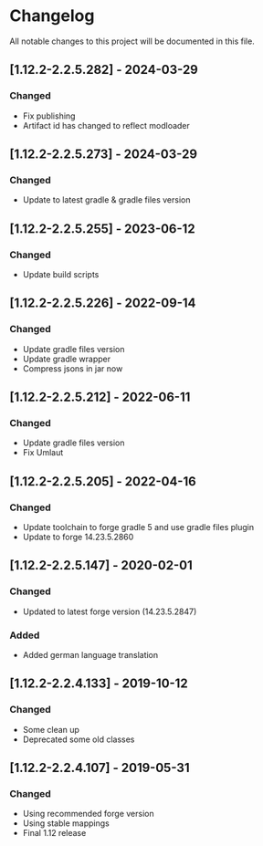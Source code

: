 # Changelog
All notable changes to this project will be documented in this file.

## [1.12.2-2.2.5.282] - 2024-03-29
### Changed
 - Fix publishing
 - Artifact id has changed to reflect modloader

## [1.12.2-2.2.5.273] - 2024-03-29
### Changed
 - Update to latest gradle & gradle files version

## [1.12.2-2.2.5.255] - 2023-06-12
### Changed
 - Update build scripts

## [1.12.2-2.2.5.226] - 2022-09-14
### Changed
 - Update gradle files version
 - Update gradle wrapper
 - Compress jsons in jar now

## [1.12.2-2.2.5.212] - 2022-06-11
### Changed
 - Update gradle files version
 - Fix Umlaut

## [1.12.2-2.2.5.205] - 2022-04-16
### Changed
 - Update toolchain to forge gradle 5 and use gradle files plugin
 - Update to forge 14.23.5.2860

## [1.12.2-2.2.5.147] - 2020-02-01
### Changed
 - Updated to latest forge version (14.23.5.2847)

### Added
 - Added german language translation

## [1.12.2-2.2.4.133] - 2019-10-12
### Changed
- Some clean up
- Deprecated some old classes

## [1.12.2-2.2.4.107] - 2019-05-31
### Changed
- Using recommended forge version
- Using stable mappings
- Final 1.12 release